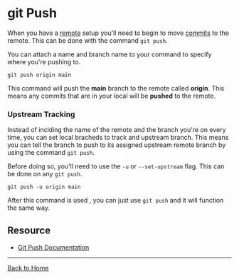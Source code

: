# git Push

When you have a [remote](./REMOTE.md) setup you'll need to begin to move [commits](./COMMIT.md) to the remote. This can be done with the command `git push`.

You can attach a name and branch name to your command to specify where you're pushing to.

```
git push origin main
```

This command will push the **main** branch to the remote called **origin**. This means any commits that are in your local will be **pushed** to the remote.

### Upstream Tracking

Instead of inclding the name of the remote and the branch you're on every time, you can set local bracheds to track and upstream branch. This means you can tell the branch to push to its assigned upstream remote branch by using the command `git push`.

Before doing so, you'll need to use the `-u` or `--set-upstream` flag. This can be done on any `git push`.

``` 
git push -u origin main
```

After this command is used , you can just use `git push` and it will function the same way.

## Resource

- [Git Push Documentation](https://git-scm.com/docs/git-push)

---

[Back to Home](../README.md)